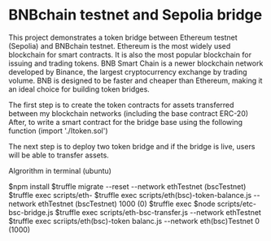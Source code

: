 # BNBchain testnet and Sepolia bridge

This project demonstrates a token bridge between Ethereum testnet (Sepolia) and BNBchain testnet. Ethereum is the most widely used blockchain for smart contracts. It is also the most popular blockchain for issuing and trading tokens. BNB Smart Chain is a newer blockchain network developed by Binance, the largest cryptocurrency exchange by trading volume. BNB is designed to be faster and cheaper than Ethereum, making it an ideal choice for building token bridges.

The first step is to create the token contracts for assets transferred between my blockchain networks (including the base contract ERC-20)
After, to write a smart contract for the bridge base using the following function (import './Itoken.sol')

The next step is to deploy two token bridge and if the bridge is live, users will be able to transfer assets.

Algrorithm in terminal (ubuntu)

$npm install
$truffle migrate --reset --network ethTestnet (bscTestnet)
$truffle exec scripts/eth-
$truffle exec scripts/eth(bsc)-token-balance.js --network ethTestnet (bscTestnet)
1000 (0)
$truffle exec 
$node scripts/etc-bsc-bridge.js
$truffle exec scripts/eth-bsc-transfer.js --network ethTestnet
$truffle exec scriipts/eth(bsc)-token balanc.js --network eth(bsc)Testnet 
0 (1000)

